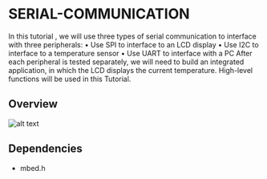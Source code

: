 # SERIAL-COMMUNICATION
In this tutorial , we will use three types of serial communication to interface with three peripherals:
•	Use SPI to interface to an LCD display
•	Use I2C to interface to a temperature sensor
•	Use UART to interface with a PC
After each peripheral is tested separately, we will need to build an integrated application, in which the LCD displays the current temperature. High-level functions will be used in this Tutorial.

## Overview
![alt text](https://scontent.ftun10-1.fna.fbcdn.net/v/t1.15752-9/49617486_407364753341489_39698468616273920_n.png?_nc_cat=101&_nc_ht=scontent.ftun10-1.fna&oh=b79ca64ec9458f1e162179caaedbf194&oe=5CB376FD)
## Dependencies

* mbed.h
